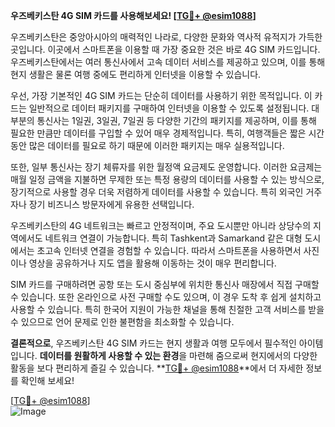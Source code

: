 **우즈베키스탄 4G SIM 카드를 사용해보세요! [[TG💪+ @esim1088](https://t.me/s/esim1088)]**

우즈베키스탄은 중앙아시아의 매력적인 나라로, 다양한 문화와 역사적 유적지가 가득한 곳입니다. 이곳에서 스마트폰을 이용할 때 가장 중요한 것은 바로 4G SIM 카드입니다. 우즈베키스탄에서는 여러 통신사에서 고속 데이터 서비스를 제공하고 있으며, 이를 통해 현지 생활은 물론 여행 중에도 편리하게 인터넷을 이용할 수 있습니다.

우선, 가장 기본적인 4G SIM 카드는 단순히 데이터를 사용하기 위한 목적입니다. 이 카드는 일반적으로 데이터 패키지를 구매하여 인터넷을 이용할 수 있도록 설정됩니다. 대부분의 통신사는 1일권, 3일권, 7일권 등 다양한 기간의 패키지를 제공하며, 이를 통해 필요한 만큼만 데이터를 구입할 수 있어 매우 경제적입니다. 특히, 여행객들은 짧은 시간 동안 많은 데이터를 필요로 하기 때문에 이러한 패키지는 매우 실용적입니다.

또한, 일부 통신사는 장기 체류자를 위한 월정액 요금제도 운영합니다. 이러한 요금제는 매월 일정 금액을 지불하면 무제한 또는 특정 용량의 데이터를 사용할 수 있는 방식으로, 장기적으로 사용할 경우 더욱 저렴하게 데이터를 사용할 수 있습니다. 특히 외국인 거주자나 장기 비즈니스 방문자에게 유용한 선택입니다.

우즈베키스탄의 4G 네트워크는 빠르고 안정적이며, 주요 도시뿐만 아니라 상당수의 지역에서도 네트워크 연결이 가능합니다. 특히 Tashkent과 Samarkand 같은 대형 도시에서는 초고속 인터넷 연결을 경험할 수 있습니다. 따라서 스마트폰을 사용하면서 사진이나 영상을 공유하거나 지도 앱을 활용해 이동하는 것이 매우 편리합니다.

SIM 카드를 구매하려면 공항 또는 도시 중심부에 위치한 통신사 매장에서 직접 구매할 수 있습니다. 또한 온라인으로 사전 구매할 수도 있으며, 이 경우 도착 후 쉽게 설치하고 사용할 수 있습니다. 특히 한국어 지원이 가능한 채널을 통해 친절한 고객 서비스를 받을 수 있으므로 언어 문제로 인한 불편함을 최소화할 수 있습니다.

**결론적으로**, 우즈베키스탄 4G SIM 카드는 현지 생활과 여행 모두에서 필수적인 아이템입니다. **데이터를 원활하게 사용할 수 있는 환경**을 마련해 줌으로써 현지에서의 다양한 활동을 보다 편리하게 즐길 수 있습니다. **[TG💪+ @esim1088](https://t.me/s/esim1088)**에서 더 자세한 정보를 확인해 보세요!

[[TG💪+ @esim1088](https://t.me/s/esim1088)]  
![Image](https://i.postimg.cc/Y0z9fWf4/image.png)